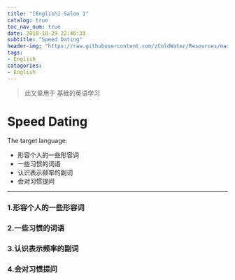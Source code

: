 ```yaml
---
title: "[English] Salon 1"
catalog: true
toc_nav_num: true
date: 2018-10-29 22:40:33
subtitle: "Speed Dating"
header-img: "https://raw.githubusercontent.com/zColdWater/Resources/master/Images/cover.jpg"
tags:
- English
catagories:
- English
---
```


> 此文章用于 基础的英语学习

Speed Dating
=======

The target language:

  * 形容个人的一些形容词
  * 一些习惯的词语
  * 认识表示频率的副词
  * 会对习惯提问
  
---

### 1.形容个人的一些形容词


### 2.一些习惯的词语


### 3.认识表示频率的副词


### 4.会对习惯提问




